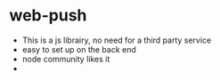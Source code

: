 # web-push

- This is a js librairy, no need for a third party service
- easy to set up on the back end
- node community likes it
-
